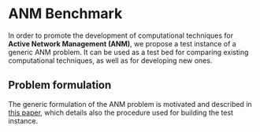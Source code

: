 ANM Benchmark
===

In order to promote the development of computational techniques for **Active Network Management (ANM)**, we propose a test instance of a generic ANM problem. It can be used as a test bed for comparing existing computational techniques, as well as for developing new ones.

Problem formulation
---

The generic formulation of the ANM problem is motivated and described in [this paper](http://arxiv.org/pdf/1405.2806.pdf), which details also the procedure used for building the test instance.
